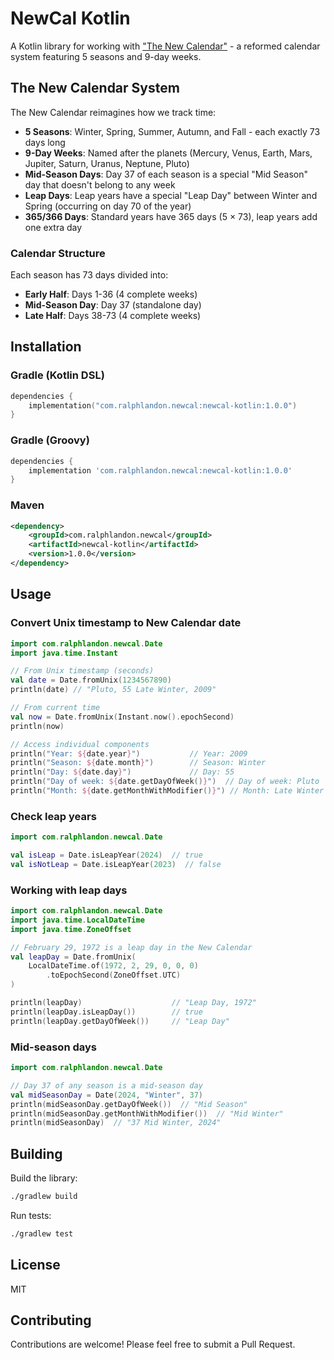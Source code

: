# NewCal Kotlin

A Kotlin library for working with ["The New Calendar"](https://thenewcalendar.com) - a reformed calendar system featuring 5 seasons and 9-day weeks.

## The New Calendar System

The New Calendar reimagines how we track time:

- **5 Seasons**: Winter, Spring, Summer, Autumn, and Fall - each exactly 73 days long
- **9-Day Weeks**: Named after the planets (Mercury, Venus, Earth, Mars, Jupiter, Saturn, Uranus, Neptune, Pluto)
- **Mid-Season Days**: Day 37 of each season is a special "Mid Season" day that doesn't belong to any week
- **Leap Days**: Leap years have a special "Leap Day" between Winter and Spring (occurring on day 70 of the year)
- **365/366 Days**: Standard years have 365 days (5 × 73), leap years add one extra day

### Calendar Structure

Each season has 73 days divided into:
- **Early Half**: Days 1-36 (4 complete weeks)
- **Mid-Season Day**: Day 37 (standalone day)
- **Late Half**: Days 38-73 (4 complete weeks)

## Installation

### Gradle (Kotlin DSL)

```kotlin
dependencies {
    implementation("com.ralphlandon.newcal:newcal-kotlin:1.0.0")
}
```

### Gradle (Groovy)

```groovy
dependencies {
    implementation 'com.ralphlandon.newcal:newcal-kotlin:1.0.0'
}
```

### Maven

```xml
<dependency>
    <groupId>com.ralphlandon.newcal</groupId>
    <artifactId>newcal-kotlin</artifactId>
    <version>1.0.0</version>
</dependency>
```

## Usage

### Convert Unix timestamp to New Calendar date

```kotlin
import com.ralphlandon.newcal.Date
import java.time.Instant

// From Unix timestamp (seconds)
val date = Date.fromUnix(1234567890)
println(date) // "Pluto, 55 Late Winter, 2009"

// From current time
val now = Date.fromUnix(Instant.now().epochSecond)
println(now)

// Access individual components
println("Year: ${date.year}")           // Year: 2009
println("Season: ${date.month}")        // Season: Winter
println("Day: ${date.day}")             // Day: 55
println("Day of week: ${date.getDayOfWeek()}")  // Day of week: Pluto
println("Month: ${date.getMonthWithModifier()}") // Month: Late Winter
```

### Check leap years

```kotlin
import com.ralphlandon.newcal.Date

val isLeap = Date.isLeapYear(2024)  // true
val isNotLeap = Date.isLeapYear(2023)  // false
```

### Working with leap days

```kotlin
import com.ralphlandon.newcal.Date
import java.time.LocalDateTime
import java.time.ZoneOffset

// February 29, 1972 is a leap day in the New Calendar
val leapDay = Date.fromUnix(
    LocalDateTime.of(1972, 2, 29, 0, 0, 0)
        .toEpochSecond(ZoneOffset.UTC)
)

println(leapDay)                    // "Leap Day, 1972"
println(leapDay.isLeapDay())        // true
println(leapDay.getDayOfWeek())     // "Leap Day"
```

### Mid-season days

```kotlin
import com.ralphlandon.newcal.Date

// Day 37 of any season is a mid-season day
val midSeasonDay = Date(2024, "Winter", 37)
println(midSeasonDay.getDayOfWeek())  // "Mid Season"
println(midSeasonDay.getMonthWithModifier())  // "Mid Winter"
println(midSeasonDay)  // "37 Mid Winter, 2024"
```

## Building

Build the library:

```bash
./gradlew build
```

Run tests:

```bash
./gradlew test
```

## License

MIT

## Contributing

Contributions are welcome! Please feel free to submit a Pull Request.
